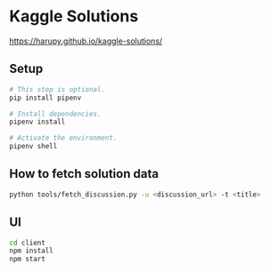 # Kaggle Solutions

https://harupy.github.io/kaggle-solutions/

## Setup

```bash
# This step is optional.
pip install pipenv

# Install dependencies.
pipenv install

# Activate the environment.
pipenv shell
```

## How to fetch solution data

```bash
python tools/fetch_discussion.py -u <discussion_url> -t <title>
```

## UI

```bash
cd client
npm install
npm start
```
